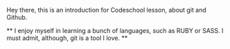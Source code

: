 Hey there, this is an introduction for Codeschool lesson, about git and Github.


**
I enjoy myself in learning a bunch of languages, such as RUBY or SASS. I must admit, although, git is a tool I love.
**


